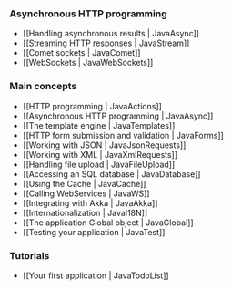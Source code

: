 <!--- Copyright (C) 2009-2013 Typesafe Inc. <http://www.typesafe.com> -->
### Asynchronous HTTP programming

- [[Handling asynchronous results | JavaAsync]]
- [[Streaming HTTP responses | JavaStream]]
- [[Comet sockets | JavaComet]]
- [[WebSockets | JavaWebSockets]]

### Main concepts

- [[HTTP programming | JavaActions]]
- [[Asynchronous HTTP programming | JavaAsync]]
- [[The template engine | JavaTemplates]]
- [[HTTP form submission and validation | JavaForms]]
- [[Working with JSON | JavaJsonRequests]]
- [[Working with XML | JavaXmlRequests]]
- [[Handling file upload | JavaFileUpload]]
- [[Accessing an SQL database | JavaDatabase]]
- [[Using the Cache | JavaCache]]
- [[Calling WebServices | JavaWS]]
- [[Integrating with Akka | JavaAkka]]
- [[Internationalization | JavaI18N]]
- [[The application Global object | JavaGlobal]]
- [[Testing your application | JavaTest]]

### Tutorials

- [[Your first application | JavaTodoList]]
